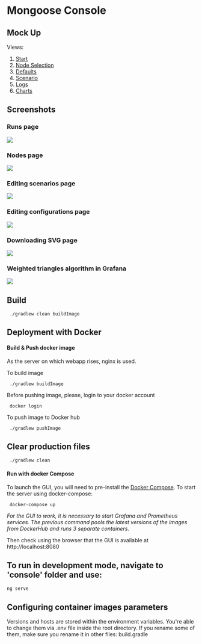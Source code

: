 # Mongoose Console

## Mock Up

Views:
1. [Start](http://framebox.org/AhASg-vSSdFJ)
2. [Node Selection](http://framebox.org/AhAtx-jAZPRL)
3. [Defaults](http://framebox.org/AhATg-tbsaYz)
4. [Scenario](http://framebox.org/AhAvq-mJfTrb)
5. [Logs](http://framebox.org/AhAVi-MafEVE)
6. [Charts](http://framebox.org/AhAwq-XveMZm)

## Screenshots

### Runs page


![](screenshots/runs.PNG)


### Nodes page


![](screenshots/nodes.PNG)


### Editing scenarios page


![](screenshots/control-page.PNG)


### Editing configurations page


![](screenshots/control-editing.PNG)

### Downloading SVG page

![](screenshots/svg_page.png)

### Weighted triangles algorithm in Grafana

![](screenshots/WTA.jpg)

## Build
` ./gradlew clean buildImage`

## Deployment with Docker

#### Build & Push docker image
As the server on which webapp rises, nginx is used.

To build image

` ./gradlew buildImage`

Before pushing image, please, login to your docker account

` docker login`

To push image to Docker hub

` ./gradlew pushImage`


## Clear production files 

` ./gradlew clean`


#### Run with docker Compose

To launch the GUI, you will need to pre-install the [Docker Compose](https://docs.docker.com/compose/install/). To start the server using docker-compose:

` docker-compose up`

*For the GUI to work, it is necessary to start Grafana and Prometheus services. The previous command pools the latest versions of the images from DockerHub and runs 3 separate containers.*

Then check using the browser that the GUI is available at http://localhost:8080

## To run in development mode, navigate to 'console' folder and use:
`ng serve` 

## Configuring container images parameters

Versions and hosts are stored within the environment variables. You're able to change them via .env file inside the root directory. 
If you rename some of them, make sure you rename it in other files: build.gradle
